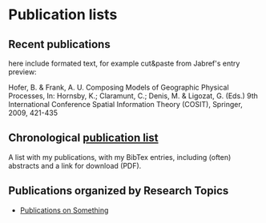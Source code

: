 # Publication lists

## Recent publications

here include formated text, for example cut&paste from Jabref's entry preview: 

Hofer, B. & Frank, A. U.   Composing Models of Geographic Physical Processes,  In: Hornsby, K.; Claramunt, C.; Denis, M. & Ligozat, G. (Eds.) 9th International Conference Spatial Information Theory (COSIT), Springer, 2009, 421-435



## Chronological [publication list](/staticData/allEntries.html) 

A list with my publications, with my BibTex entries, including (often) abstracts and a link for download (PDF).


## Publications organized by Research Topics 

- [Publications on Something](/staticData/selectedEntries.html)

